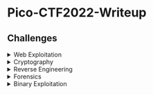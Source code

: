 # Pico-CTF2022-Writeup

## Challenges

<details>
<summary>Web Exploitation</summary>

|Question|Points|
|--------|------|
|[Inspect HTML](./Web%20Exploitation/Inspect%20HTML/)|100|
|[Search source](./Web%20Exploitation/Search%20source/)|100|
|[Forbiden Paths](./Web%20Exploitation/Forbidden%20Paths/)|200|
|[Power Cookie](./Web%20Exploitation/Power%20Cookie/)|200|
|[Roboto Sans](./Web%20Exploitation/Roboto%20Sans/)|200|
|[Secrets](./Web%20Exploitation/Secrets/)|200|
|[SQL Direct](./Web%20Exploitation/SQL%20Direct/)|200|
|[SQLiLite](./Web%20Exploitation/SQLiLite/)|300|

</details>

<details>
<summary>Cryptography</summary>

|Question|Points|
|--------|------|
|[baseic-mod-1](./Cryptography/basic-mod1/)|100|
|[baseic-mod-2](./Cryptography/basic-mod2/)|100|
|[credstuff](./Cryptography/credstuff/)|100|
|[morse-code](./Cryptography/morse-code/)|100|
|[rail-fence](./Cryptography/rail-fence/)|100|
|[substitution0](./Cryptography/substitution0/)|100|
|[substitution1](./Cryptography/substitution1/)|100|
|[substitution2](./Cryptography/substitution2/)|100|
|[transposition-trial](./Cryptography/transposition-trial/)|100|

</details>

<details>
<summary>Reverse Engineering</summary>

|Question|Points|
|--------|------|
|[file-run1](./Reverse%20Engineering/file-run1/)|100|
|[file-run2](./Reverse%20Engineering/file-run2/)|100|
|[GBD Test Drive](./Reverse%20Engineering/GBD%20Test%20Drive/)|100|
|[patchme.py](./Reverse%20Engineering/patchme.py/)|100|
|[Safe Opener](./Reverse%20Engineering/Safe%20Opener/)|100|
|[unpackme.py](./Reverse%20Engineering/unpackme.py/)|100|
|[bloat.py](./Reverse%20Engineering/bloat.py/)|200|
|[Fresh Java](./Reverse%20Engineering/Fresh%20Java/)|200|
|[BBbbbloat](./Reverse%20Engineering/Bbbbloat/)|300|
|[unpackme](./Reverse%20Engineering/unpackme/)|300|

</details>

<details>
<summary>Forensics</summary>

|Question|Points|
|--------|------|
|[Enhance!](./Forensics/Enhance!/)|100|
|[File types](./Forensics/File%20types/)|100|
|[Lookey here](./Forensics/Lookey%20here/)|100|
|[Packets Primer](./Forensics/Packets%20Primer/)|100|
|[Redaction gone wrong](./Forensics/Redaction%20gone%20wrong/)|100|
|[Sleuthkit Intro](./Forensics/Sleuthkit%20Intro/)|100|
|[Sleuthkit Apprentice](./Forensics/Sleuthkit%20Apprentice/)|200|
|[Eavesdrop](./Forensics/Eavesdrop/)|300|
|[St3g0](./Forensics/St3g0/)|300|

</details>

<details>
<summary>Binary Exploitation</summary>

|Question|Points|
|--------|------|
|[basic-file-exploit](./Binary%20Exploitation/basic-file-exploit)|100|
|[buffer overflow 0](./Binary%20Exploitation/buffer%20overflow%200/)|100|
|[CVE-XXXX-XXXX](./Binary%20Exploitation/CVE-XXXX-XXXX)|100|
|[buffer overflow 1](./Binary%20Exploitation/buffer%20overflow%201/)|200|
|[RPS](./Binary%20Exploitation/RPS)|200|

</details>